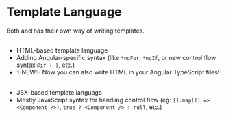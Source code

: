 # Template Language

Both <Angular /> and <React /> has their own way of writing templates.

## <Angular />

- HTML-based template language
- Adding Angular-specific syntax (like `*ngFor`, `*ngIf`, or new control flow syntax `@if { }`, etc.)
- ✨NEW✨ Now you can also write HTML in your Angular TypeScript files!

## <React />
- JSX-based template language
- Mostly JavaScript syntax for handling control flow (eg: `[].map(() => <Component />)`, `true ? <Component /> : null`, etc.)